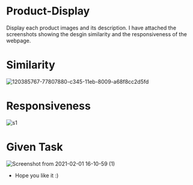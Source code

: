 # Product-Display
Display each product images and its description. I have attached the screenshots showing the desgin similarity and the responsiveness of the webpage.
#
# Similarity
![120385767-77807880-c345-11eb-8009-a68f8cc2d5fd](https://user-images.githubusercontent.com/58763888/120386054-c6c6a900-c345-11eb-8647-50b1eb800bb6.png)
#
# Responsiveness
![s1](https://user-images.githubusercontent.com/58763888/120386255-08575400-c346-11eb-99f5-89793434efda.png)
#
# Given Task
![Screenshot from 2021-02-01 16-10-59 (1)](https://user-images.githubusercontent.com/58763888/120386525-5cfacf00-c346-11eb-81eb-ebd0eb7a5e9f.png)

- Hope you like it :)

